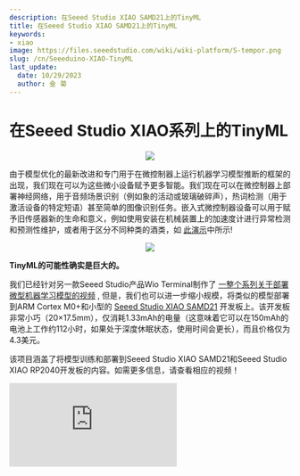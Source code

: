 ```yaml
---
description: 在Seeed Studio XIAO SAMD21上的TinyML
title: 在Seeed Studio XIAO SAMD21上的TinyML
keywords:
- xiao
image: https://files.seeedstudio.com/wiki/wiki-platform/S-tempor.png
slug: /cn/Seeeduino-XIAO-TinyML
last_update:
  date: 10/29/2023
  author: 金 菊
---
```

# 在Seeed Studio XIAO系列上的TinyML

<div align="center"><img width={400} src="https://files.seeedstudio.com/wiki/Wio-Terminal-TinyML-EI-1/Seeeduino-XIAO-pinout.jpg" /></div>


由于模型优化的最新改进和专门用于在微控制器上运行机器学习模型推断的框架的出现，我们现在可以为这些微小设备赋予更多智能。我们现在可以在微控制器上部署神经网络，用于音频场景识别（例如象的活动或玻璃破碎声），热词检测（用于激活设备的特定短语）甚至简单的图像识别任务。嵌入式微控制器设备可以用于赋予旧传感器新的生命和意义，例如使用安装在机械装置上的加速度计进行异常检测和预测性维护，或者用于区分不同种类的酒类，如 [此演示](https://wiki.seeedstudio.com/Wio-Terminal-Edge-Impulse-Distinguish-Alochol/)中所示! 
<div align="center"><img src="https://files.seeedstudio.com/wiki/Wio-Terminal-Edge-Impulse/booze.jpg" /></div>


**TinyML的可能性确实是巨大的。**

我们已经针对另一款Seeed Studio产品Wio Terminal制作了 [一整个系列关于部署微型机器学习模型的视频](https://wiki.seeedstudio.com/Wio-Terminal-TinyML/) , 但是，我们也可以进一步缩小规模，将类似的模型部署到ARM Cortex M0+和小型的 [Seeed Studio XIAO SAMD21](https://www.seeedstudio.com/Seeeduino-XIAO-Arduino-Microcontroller-SAMD21-Cortex-M0+-p-4426.html) 开发板上。该开发板非常小巧（20×17.5mm），仅消耗1.33mAh的电量（这意味着它可以在150mAh的电池上工作约112小时，如果处于深度休眠状态，使用时间会更长），而且价格仅为4.3美元。

该项目涵盖了将模型训练和部署到Seeed Studio XIAO SAMD21和Seeed Studio XIAO RP2040开发板的内容。如需更多信息，请查看相应的视频！

<iframe width={560} height={315} src="https://www.youtube.com/embed/04_7U8MzVKg" frameBorder={0} allow="accelerometer; autoplay; encrypted-media; gyroscope; picture-in-picture" allowFullScreen />


## 数据采集和模型训练

软件工程师花费大量时间坐在发光的屏幕前。而到了一天晚些时候，保持正确的姿势变得困难。如果有一种设备可以学习您特定的身体姿势，以识别正确和错误的姿势，并在您过于驼背或进入“Python姿势”时发出警告，那该多好啊...等一下，这是有可能的！

<div align="center"><img src="https://files.seeedstudio.com/wiki/Seeeduino-XIAO/img/utxkrcg5yss61.png" /></div>


用于提供机器学习模型所需数据的最佳传感器显然是加速度计。原始的Seeed Studio XIAO SAMD21和Seeed Studio XIAO RP2040非常小巧，没有配备加速度计传感器，而较新的Seeed Studio XIAO nRF52840 Sense则具备内置的加速度计。 

如果您使用原始的Seeed Studio XIAO SAMD21和Seeed Studio XIAO RP2040，您可以将 [Grove LIS3DH加速度计模块](https://wiki.seeedstudio.com/Grove-3-Axis-Digital-Accelerometer-LIS3DHTR/) 连接到 [Seeed Studio XIAO扩展板](https://www.seeedstudio.com/Seeeduino-XIAO-Expansion-board-p-4746.html) 上，开始收集数据。对于每个姿势，收集3个数据样本，每个样本持续60秒，将设备固定在您的背部的T恤上。

<div align="center"><img src="https://files.seeedstudio.com/wiki/Seeeduino-XIAO/img/image-31.png" /></div>


对于每个样本，请保持相同的姿势，但包括一些手臂、头部和躯干的运动，以模拟正常活动。

<div align="center"><img src="https://files.seeedstudio.com/wiki/Seeeduino-XIAO/img/image-32.png" /></div>

选择5秒的时间窗口，窗口移动间隔为1秒，并使用Flatten处理块，因为我们处理的是非常缓慢的数据。一个非常简单的全连接网络提供了良好的准确性。在文章底部的参考部分，您可以找到指向Edge Impulse项目公共版本的链接。

<div align="center"><img src="https://files.seeedstudio.com/wiki/Seeeduino-XIAO/img/image-33.png" /></div>

通过收集更多数据并确保可以识别正确和错误的姿势，可以进行一些改进，包括在衣物上调整设备位置以引入一些变化。由于该设备被设计为个人使用设备，因此不需要适应不同人的姿势，并且可以轻松重新进行训练。您可以在实时分类选项卡中检查训练后它对您的姿势的检测效果。

## 模型部署

在您对准确性感到满意后，将生成的模型下载为Arduino库，并将其复制到Arduino sketches/libraries文件夹中。您可以在文章底部的参考部分找到示例代码。示例代码收集5秒的样本，执行推断，并在检测到不正确的姿势时打开蜂鸣器。

```cpp
void loop()
{

    ei_printf("Sampling...\n");

    // Allocate a buffer here for the values we'll read from the IMU
    float buffer[EI_CLASSIFIER_DSP_INPUT_FRAME_SIZE] = { 0 };

    for (size_t ix = 0; ix < EI_CLASSIFIER_DSP_INPUT_FRAME_SIZE; ix += 3) {
        // Determine the next tick (and then sleep later)
        uint64_t next_tick = micros() + (EI_CLASSIFIER_INTERVAL_MS * 1000);

        lis.getAcceleration(&buffer[ix], &buffer[ix+1], &buffer[ix + 2]);
        buffer[ix + 0] *= CONVERT_G_TO_MS2;
        buffer[ix + 1] *= CONVERT_G_TO_MS2;
        buffer[ix + 2] *= CONVERT_G_TO_MS2;

        delayMicroseconds(next_tick - micros());
    }

    // Turn the raw buffer in a signal which we can the classify
    signal_t signal;
    int err = numpy::signal_from_buffer(buffer, EI_CLASSIFIER_DSP_INPUT_FRAME_SIZE, &signal);
    if (err != 0) {
        ei_printf("Failed to create signal from buffer (%d)\n", err);
        return;
    }

    // Run the classifier
    ei_impulse_result_t result = { 0 };

    err = run_classifier(&signal, &result, debug_nn);
    if (err != EI_IMPULSE_OK) {
        ei_printf("ERR: Failed to run classifier (%d)\n", err);
        return;
    }

    // print the predictions
    ei_printf("Predictions ");
    ei_printf("(DSP: %d ms., Classification: %d ms., Anomaly: %d ms.)",
        result.timing.dsp, result.timing.classification, result.timing.anomaly);
    ei_printf(": \n");
    for (size_t ix = 0; ix < EI_CLASSIFIER_LABEL_COUNT; ix++) {
        ei_printf("    %s: %.5f\n", result.classification[ix].label, result.classification[ix].value);
    }
#if EI_CLASSIFIER_HAS_ANOMALY == 1
    ei_printf("    anomaly score: %.3f\n", result.anomaly);
#endif
    
  if (result.classification[1].value > ALARM_THRESHOLD || result.classification[2].value > ALARM_THRESHOLD)
  {     
  tone(BUZZER_PIN, 523, 250);
  delay(250);
  noTone(BUZZER_PIN);
  delay(250);  
  tone(BUZZER_PIN, 523, 250);
  delay(250);  
  noTone(BUZZER_PIN);    
  }

}
```

由于数据变化相对较慢且不需要快速响应时间，正常的顺序推断流水线非常适合这个应用。

更进一步的是使用最新的Seeed Studio XIAO nRF52840，并将设备连接到用户的智能手机上，这将允许更好的警报、统计等功能。

祝您愉快的调试过程，并记住保持良好的姿势！

## 参考资料

- [Edge Impulse公共项目](https://studio.edgeimpulse.com/public/20025/latest)

- [项目的Github](https://github.com/Seeed-Studio/Seeed_Arduino_Sketchbook/tree/master/examples/SeeeduinoXIAO_TinyML_7_Posture_Detection)